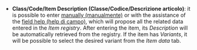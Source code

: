 - **Class/Code/Item Description (Classe/Codice/Descrizione articolo)**: it is possible to enter [manually (manualmente)](/docs/guide/common/operations-with-data/manual-entry-or-help-and-data-selection) or with the assistance of the [field help (help di campo)](/docs/guide/common/operations-with-data/manual-entry-or-help-and-data-selection), which will propose all the related data entered in the *Item registry*. 
After entering the item, its *Description* will be automatically retrieved from the registry. If the item has *Variants*, it will be possible to select the desired variant from the *Item data* tab.